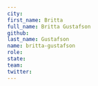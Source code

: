 ```yaml
---
city:
first_name: Britta
full_name: Britta Gustafson
github:
last_name: Gustafson
name: britta-gustafson
role:
state:
team:
twitter:
---
```

